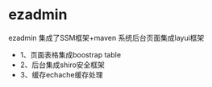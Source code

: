 # ezadmin

ezadmin 集成了SSM框架+maven 系统后台页面集成layui框架

- 1、页面表格集成boostrap table
- 2、后台集成shiro安全框架
- 3、缓存echache缓存处理
